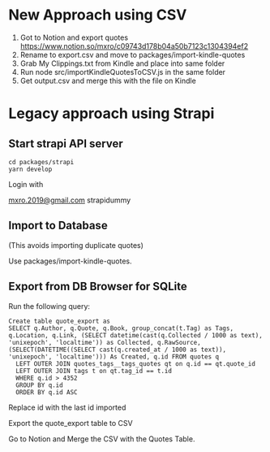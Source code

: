 

# New Approach using CSV

1. Got to Notion and export quotes https://www.notion.so/mxro/c09743d178b04a50b7123c1304394ef2
2. Rename to export.csv and move to packages/import-kindle-quotes
3. Grab My Clippings.txt from Kindle and place into same folder
4. Run node src/importKindleQuotesToCSV.js in the same folder
5. Get output.csv and merge this with the file on Kindle

# Legacy approach using Strapi

## Start strapi API server

```
cd packages/strapi
yarn develop
```

Login with

mxro.2019@gmail.com
strapidummy

## Import to Database

(This avoids importing duplicate quotes)

Use packages/import-kindle-quotes.

## Export from DB Browser for SQLite

Run the following query:

```
Create table quote_export as
SELECT q.Author, q.Quote, q.Book, group_concat(t.Tag) as Tags, q.Location, q.Link, (SELECT datetime(cast(q.Collected / 1000 as text), 'unixepoch', 'localtime')) as Collected, q.RawSource, (SELECT(DATETIME((SELECT cast(q.created_at / 1000 as text)), 'unixepoch', 'localtime'))) As Created, q.id FROM quotes q
  LEFT OUTER JOIN quotes_tags__tags_quotes qt on q.id == qt.quote_id
  LEFT OUTER JOIN tags t on qt.tag_id == t.id
  WHERE q.id > 4352
  GROUP BY q.id
  ORDER BY q.id ASC
```

Replace id with the last id imported

Export the quote_export table to CSV

Go to Notion and Merge the CSV with the Quotes Table.
